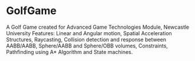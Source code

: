 # GolfGame
A Golf Game created for Advanced Game Technologies Module, Newcastle University
Features:
Linear and Angular motion, Spatial Acceleration Structures, Raycasting, Collision detection and response between AABB/AABB, Sphere/AABB and Sphere/OBB volumes, Constraints, Pathfinding using A* Algorithm and State machines.

